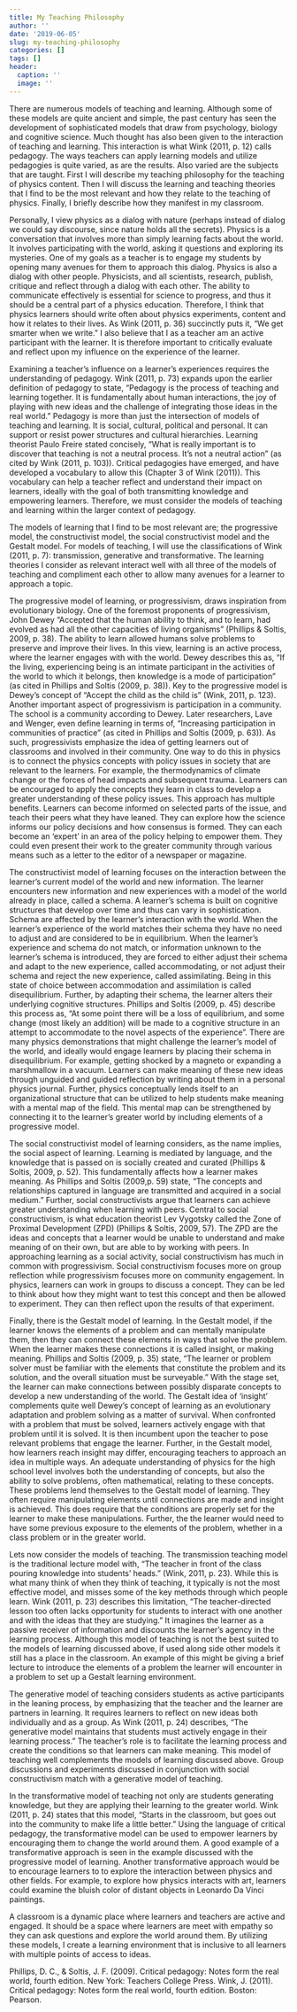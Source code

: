 ```yaml
---
title: My Teaching Philosophy
author: ''
date: '2019-06-05'
slug: my-teaching-philosophy
categories: []
tags: []
header:
  caption: ''
  image: ''
---
```


There are numerous models of teaching and learning. Although some of these models are quite ancient and simple, the past century has seen the development of sophisticated models that draw from psychology, biology and cognitive science. Much thought has also been given to the interaction of teaching and learning. This interaction is what Wink (2011, p. 12) calls pedagogy. The ways teachers can apply learning models and utilize pedagogies is quite varied, as are the results. Also varied are the subjects that are taught. First I will describe my teaching philosophy for the teaching of physics content. Then I will discuss the learning and teaching theories that I find to be the most relevant and how they relate to the teaching of physics. Finally, I briefly describe how they manifest in my classroom.

Personally, I view physics as a dialog with nature (perhaps instead of dialog we could say discourse, since nature holds all the secrets). Physics is a conversation that involves more than simply learning facts about the world. It involves participating with the world, asking it questions and exploring its mysteries. One of my goals as a teacher is to engage my students by opening many avenues for them to approach this dialog. Physics is also a dialog with other people. Physicists, and all scientists, research, publish, critique and reflect through a dialog with each other. The ability to communicate effectively is essential for science to progress, and thus it should be a central part of a physics education. Therefore, I think that physics learners should write often about physics experiments, content and how it relates to their lives. As Wink (2011, p. 36) succinctly puts it, “We get smarter when we write.” I also believe that I as a teacher am an active participant with the learner. It is therefore important to critically evaluate and reflect upon my influence on the experience of the learner.

Examining a teacher’s influence on a learner’s experiences requires the understanding of pedagogy. Wink (2011, p. 73) expands upon the earlier definition of pedagogy to state, “Pedagogy is the process of teaching and learning together. It is fundamentally about human interactions, the joy of playing with new ideas and the challenge of integrating those ideas in the real world.” Pedagogy is more than just the intersection of models of teaching and learning. It is social, cultural, political and personal. It can support or resist power structures and cultural hierarchies. Learning theorist Paulo Freire stated concisely, “What is really important is to discover that teaching is not a neutral process. It’s not a neutral action” (as cited by Wink (2011, p. 103)). Critical pedagogies have emerged, and have developed a vocabulary to allow this (Chapter 3 of Wink (2011)). This vocabulary can help a teacher reflect and understand their impact on learners, ideally with the goal of both transmitting knowledge and empowering learners. Therefore, we must consider the models of teaching and learning within the larger context of pedagogy.

The models of learning that I find to be most relevant are; the progressive model, the constructivist model, the social constructivist model and the Gestalt model. For models of teaching, I will use the classifications of Wink (2011, p. 7): transmission, generative and transformative. The learning theories I consider as relevant interact well with all three of the models of teaching and compliment each other to allow many avenues for a learner to approach a topic.

The progressive model of learning, or progressivism, draws inspiration from evolutionary biology. One of the foremost proponents of progressivism, John Dewey “Accepted that the human ability to think, and to learn, had evolved as had all the other capacities of living organisms” (Phillips & Soltis, 2009, p. 38). The ability to learn allowed humans solve problems to preserve and improve their lives. In this view, learning is an active process, where the learner engages with with the world. Dewey describes this as, “If the living, experiencing being is an intimate participant in the activities of the world to which it belongs, then knowledge is a mode of participation” (as cited in Phillips and Soltis (2009, p. 38)). Key to the progressive model is Dewey’s concept of “Accept the child as the child is” (Wink, 2011, p. 123). Another important aspect of progressivism is participation in a community. The school is a community according to Dewey. Later researchers, Lave and Wenger, even define learning in terms of, “Increasing participation in communities of practice” (as cited in Phillips and Soltis (2009, p. 63)). As such, progressivists emphasize the idea of getting learners out of classrooms and involved in their community.
One way to do this in physics is to connect the physics concepts with policy issues in society that are relevant to the learners. For example, the thermodynamics of climate change or the forces of head impacts and subsequent trauma. Learners can be encouraged to apply the concepts they learn in class to develop a greater understanding of these policy issues. This approach has multiple benefits. Learners can become informed on selected parts of the issue, and teach their peers what they have leaned. They can explore how the science informs our policy decisions and how consensus is formed. They can each become an ‘expert’ in an area of the policy helping to empower them. They could even present their work to the greater community through various means such as a letter to the editor of a newspaper or magazine.

The constructivist model of learning focuses on the interaction between the learner’s current model of the world and new information. The learner encounters new information and new experiences with a model of the world already in place, called a schema. A learner’s schema is built on cognitive structures that develop over time and thus can vary in sophistication. Schema are affected by the learner’s interaction with the world. When the learner’s experience of the world matches their schema they have no need to adjust and are considered to be in equilibrium. When the learner’s experience and schema do not match, or information unknown to the learner’s schema is introduced, they are forced to either adjust their schema and adapt to the new experience, called accommodating, or not adjust their schema and reject the new experience, called assimilating. Being in this state of choice between accommodation and assimilation is called disequilibrium. Further, by adapting their schema, the learner alters their underlying cognitive structures. Phillips and Soltis (2009, p. 45) describe this process as, “At some point there will be a loss of equilibrium, and some change (most likely an addition) will be made to a cognitive structure in an attempt to accommodate to the novel aspects of the experience”. There are many physics demonstrations that might challenge the learner’s model of the world, and ideally would engage learners by placing their schema in disequilibrium. For example, getting shocked by a magneto or expanding a marshmallow in a vacuum. Learners can make meaning of these new ideas through unguided and guided reflection by writing about them in a personal physics journal. Further, physics conceptually lends itself to an organizational structure that can be utilized to help students make meaning with a mental map of the field. This mental map can be strengthened by connecting it to the learner’s greater world by including elements of a progressive model.

The social constructivist model of learning considers, as the name implies, the social aspect of learning. Learning is mediated by language, and the knowledge that is passed on is socially created and curated (Phillips & Soltis, 2009, p. 52). This fundamentally affects how a learner makes meaning. As Phillips and Soltis (2009,p. 59) state, “The concepts and relationships captured in language are transmitted and acquired in a social medium.” Further, social constructivists argue that learners can achieve greater understanding when learning with peers. Central to social constructivism, is what education theorist Lev Vygotsky called the Zone of Proximal Development (ZPD) (Phillips & Soltis, 2009, 57). The ZPD are the ideas and concepts that a learner would be unable to understand and make meaning of on their own, but are able to by working with peers. In approaching learning as a social activity, social constructivism has much in common with progressivism. Social constructivism focuses more on group reflection while progressivism focuses more on community engagement. In physics, learners can work in groups to discuss a concept. They can be led to think about how they might want to test this concept and then be allowed to experiment. They can then reflect upon the results of that experiment.

Finally, there is the Gestalt model of learning. In the Gestalt model, if the learner knows the elements of a problem and can mentally manipulate them, then they can connect these elements in ways that solve the problem. When the learner makes these connections it is called insight, or making meaning. Phillips and Soltis (2009, p. 35) state, “The learner or problem solver must be familiar with the elements that constitute the problem and its solution, and the overall situation must be surveyable.” With the stage set, the learner can make connections between possibly disparate concepts to develop a new understanding of the world. The Gestalt idea of ‘insight’ complements quite well Dewey’s concept of learning as an evolutionary adaptation and problem solving as a matter of survival. When confronted with a problem that must be solved, learners actively engage with that problem until it is solved. It is then incumbent upon the teacher to pose relevant problems that engage the learner. Further, in the Gestalt model, how learners reach insight may differ, encouraging teachers to approach an idea in multiple ways. An adequate understanding of physics for the high school level involves both the understanding of concepts, but also the ability to solve problems, often mathematical, relating to these concepts. These problems lend themselves to the Gestalt model of learning. They often require manipulating elements until connections are made and insight is achieved. This does require that the conditions are properly set for the learner to make these manipulations. Further, the the learner would need to have some previous exposure to the elements of the problem, whether in a class problem or in the greater world.

Lets now consider the models of teaching. The transmission teaching model is the traditional lecture model with, “The teacher in front of the class pouring knowledge into students’ heads.” (Wink, 2011, p. 23). While this is what many think of when they think of teaching, it typically is not the most effective model, and misses some of the key methods through which people learn. Wink (2011, p. 23) describes this limitation, “The teacher-directed lesson too often lacks opportunity for students to interact with one another and with the ideas that they are studying.” It imagines the learner as a passive receiver of information and discounts the learner’s agency in the learning process. Although this model of teaching is not the best suited to the models of learning discussed above, if used along side other models it still has a place in the classroom. An example of this might be giving a brief lecture to introduce the elements of a problem the learner will encounter in a problem to set up a Gestalt learning environment.

The generative model of teaching considers students as active participants in the leaning process, by emphasizing that the teacher and the learner are partners in learning. It requires learners to reflect on new ideas both individually and as a group. As Wink (2011, p. 24) describes, “The generative model maintains that students must actively engage in their learning process.” The teacher’s role is to facilitate the learning process and create the conditions so that learners can make meaning. This model of teaching well complements the models of learning discussed above. Group discussions and experiments discussed in conjunction with social constructivism match with a generative model of teaching.

In the transformative model of teaching not only are students generating knowledge, but they are applying their learning to the greater world. Wink (2011, p. 24) states that this model, “Starts in the classroom, but goes out into the community to make life a little better.” Using the language of critical pedagogy, the transformative model can be used to empower learners by encouraging them to change the world around them. A good example of a transformative approach is seen in the example discussed with the progressive model of learning. Another transformative approach would be to encourage learners to to explore the interaction between physics and other fields. For example, to explore how physics interacts with art, learners could examine the bluish color of distant objects in Leonardo Da Vinci paintings.

A classroom is a dynamic place where learners and teachers are active and engaged. It should be a space where learners are meet with empathy so they can ask questions and explore the world around them. By utilizing these models, I create a learning environment that is inclusive to all learners with multiple points of access to ideas.

Phillips, D. C., & Soltis, J. F. (2009). Critical pedagogy: Notes form the real world, fourth edition. New York: Teachers College Press.
Wink, J. (2011). Critical pedagogy: Notes form the real world, fourth edition. Boston: Pearson.

